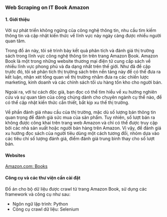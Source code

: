 ###  Web Scraping on IT Book Amazon 

####  1.	Giới thiệu
Với sự phát triển không ngừng của công nghệ thông tin, nhu cầu tìm kiếm thông tin và cập nhật kiến thức về lĩnh vực này ngày càng được nhiều người quan tâm.

Trong đồ án này, tôi  sẽ trình bày kết quả phân tích và đánh giá thị trường sách trong lĩnh vực công nghệ thông tin trên trang Amazon Book.
Amazon Book là một trong những website thương mại điện tử cung cấp sách về nhiều lĩnh vực phong phú và đa dạng nhất trên thế giới. Như đã đề cập trước đó, tôi sẽ phân tích thị trường sách trên nền tảng này để có thể đưa ra kết luận, nhận xét tổng quan về thị trường nhằm đưa ra các chiến lược marketing, kinh doanh và các chính sách tối ưu hàng tồn kho cho người bán.

Ngoài ra, với tư cách độc giả, bạn đọc có thể tìm hiểu về xu hướng nghiên cứu và sự quan tâm của công chúng dành cho chuyên ngành cụ thể nào, để có thể cập nhật kiến thức cần thiết, bắt kịp xu thế thị trường. 

Về phần đánh giá nhau cầu của thị trường, mặc dù số lượng bán thông tin quan trọng để đánh giá sức mua của sản phẩm. Tuy nhiên, số lượt bán ra không được công khai trên trang web Amazon và chỉ có thể được truy cập bởi các nhà sản xuất hoặc người bán hàng trên Amazon. Vì vậy, để đánh giá xu hướng đọc sách của người tiêu dùng một cách tương đối, nhóm dựa vào các tiêu chí  số lượng đánh giá, điểm đánh giá trung bình thay cho số lượt bán. 

#### Websites 
[Amazon.com: Books](https://www.amazon.com/books-used-books-textbooks/b?node=283155)
#### Công cụ và các thư viện cần cài đặt
Đồ án cho bộ dữ liệu được crawl từ trang Amazon Book, sử dụng các framework và công cụ như sau:
- Ngôn ngữ lập trình: Python
- Công cụ crawl dữ liệu: Selenium






